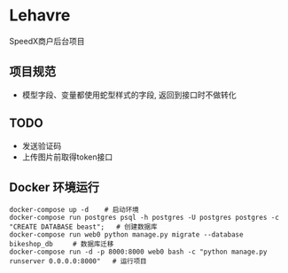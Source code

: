 # Lehavre
SpeedX商户后台项目

## 项目规范

- 模型字段、变量都使用蛇型样式的字段, 返回到接口时不做转化

## TODO

- 发送验证码
- 上传图片前取得token接口


## Docker 环境运行

```
docker-compose up -d    # 启动环境
docker-compose run postgres psql -h postgres -U postgres postgres -c "CREATE DATABASE beast";   # 创建数据库
docker-compose run web0 python manage.py migrate --database bikeshop_db     # 数据库迁移
docker-compose run -d -p 8000:8000 web0 bash -c "python manage.py runserver 0.0.0.0:8000"   # 运行项目
```





